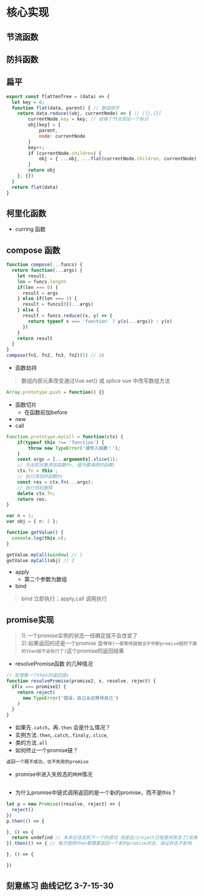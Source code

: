 # 核心实现
## 节流函数
## 防抖函数
## 扁平
```js
export const flattenTree = (data) => {
  let key = 0;
  function flat(data, parent) { // 数组拍平
    return data.reduce((obj, currentNode) => { // [{},{}]
        currentNode.key = key; // 给每个节点添加一个标识
        obj[key] = {
            parent,
            node: currentNode
        }
        key++;
        if (currentNode.children) {
            obj = { ...obj, ...flat(currentNode.children, currentNode) }
        }
        return obj
    }, {})
  }
  return flat(data)
}
```
## 柯里化函数
- curring 函数
## compose 函数
```js
function compose(...funcs) {
  return function(...args) {
    let result,
    len = funcs.length
    if(len === 0) {
      result = args
    } else if(len === 1) {
      result = funcs[0](...args)
    } else {
      result = funcs.reduce((x, y) => {
        return typeof x === 'function' ? y(x(...args)) : y(x)
      })
    }
    return result
  }
}
compose(fn1, fn2, fn3, fn2)(5) // 16
```
- 函数劫持
> 数组内部元素改变通过Vue.set() 或 splice
> vue 中改写数组方法
```js
Array.prototype.push = function() {}
```
- 函数切片
   - 在函数前加before
- new
- call
```js
Function.prototype.myCall = function(ctx) {
    if(typeof this !== 'function') {
        throw new TypeError('请传入函数！');
    }
    const args = [...arguments].slice(1);
    // 为当前对象添加函数fn, 值为要调用的函数;
    ctx.fn = this ;
    // 执行添加的函数fn
    const res = ctx.fn(...args);
    // 执行完后删除
    delete ctx.fn;
    return res;
}

var n = 1;
var obj = { n: 2 };

function getValue() {
  console.log(this.n);
}

getValue.myCall(window) // 1
getValue.myCall(obj) // 2
```
- apply
   - 第二个参数为数组
- bind
> bind 立即执行；apply,call 调用执行
## promise实现
> 1).一个promise实例的状态一经确定就不会改变了<br>
> 2).如果返回的还是一个promise 会`等待(一直等待就相当于中断promise链的下面的then就不会执行了)`这个promise的返回结果
- resolvePromise函数 的几种情况
```js
// 处理第一个then的返回值x
function resolvePromise(promise2, x, resolve, reject) {
  if(x === promise2) {
    return reject(
      new TypeError('错误，自己永远等待自己')
    )
  }
}
```
- 如果先`.catch`，再`.then` 会是什么情况？
- 实例方法`.then`,`.catch`,`.finaly`,`.slice`,
- 类的方法`.all`
- 如何终止一个promise链？
```js
返回一个既不成功，也不失败的promise
```
- promise中进入失败态的`两种`情况
```js
```
- 为什么promise中链式调用返回的是一个新的promise，而不是this？
```js
let p = new Promise((resolve, reject) => {
  reject()
})
p.then(() => {

}, () => {
  return undefind // 本来应该走到下一个的成功 但是这儿reject已经是失败态了(如果then返回的是this当前实例的话) 就不可能变成成功态（一个promise实例的状态一经确定就不会改变了），就会矛盾了
}).then(() => { // 每次调用then都需要返回一个新的promise状态，保证状态不影响

}, () => {

})
```
## 刻意练习 曲线记忆 3-7-15-30

